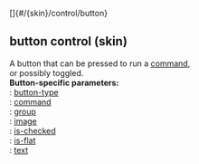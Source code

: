 []{#/{skin}/control/button}    
## button control (skin)    
A button that can be pressed to run a [command](/ref/%7Bskin%7D/commands),    
or possibly toggled.    
**Button-specific parameters:**    
:   [button-type](/ref/%7Bskin%7D/param/button-type)    
:   [command](/ref/%7Bskin%7D/param/command)    
:   [group](/ref/%7Bskin%7D/param/group)    
:   [image](/ref/%7Bskin%7D/param/image)    
:   [is-checked](/ref/%7Bskin%7D/param/is-checked)    
:   [is-flat](/ref/%7Bskin%7D/param/is-flat)    
:   [text](/ref/%7Bskin%7D/param/text)  